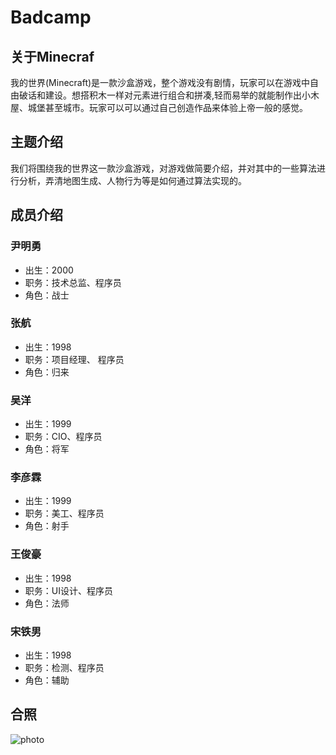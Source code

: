 # Badcamp


## 关于Minecraf
我的世界(Minecraft)是一款沙盒游戏，整个游戏没有剧情，玩家可以在游戏中自由破话和建设。想搭积木一样对元素进行组合和拼凑,轻而易举的就能制作出小木屋、城堡甚至城市。玩家可以可以通过自己创造作品来体验上帝一般的感觉。<br>

## 主题介绍
我们将围绕我的世界这一款沙盒游戏，对游戏做简要介绍，并对其中的一些算法进行分析，弄清地图生成、人物行为等是如何通过算法实现的。<br>

## 成员介绍
### 尹明勇
- 出生：2000
- 职务：技术总监、程序员
- 角色：战士

### 张航
- 出生：1998
- 职务：项目经理、 程序员
- 角色：归来
  
### 吴洋
- 出生：1999
- 职务：CIO、程序员
- 角色：将军
  
### 李彦霖
- 出生：1999
- 职务：美工、程序员
- 角色：射手
  
### 王俊豪
- 出生：1998
- 职务：UI设计、程序员
- 角色：法师

### 宋铁男
- 出生：1998
- 职务：检测、程序员
- 角色：辅助

## 合照
![photo](./img/all.jpg "Badcamp")